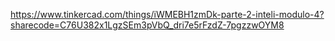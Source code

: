 https://www.tinkercad.com/things/iWMEBH1zmDk-parte-2-inteli-modulo-4?sharecode=C76U382x1LgzSEm3pVbQ_dri7e5rFzdZ-7pgzzwOYM8
